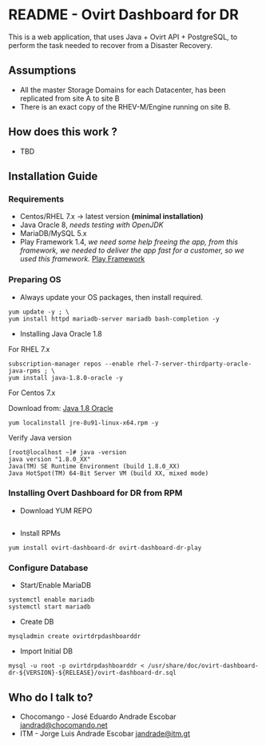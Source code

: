 # README - Ovirt Dashboard for DR #

This is a web application, that uses Java + Ovirt API + PostgreSQL, to perform the task needed to recover from a Disaster Recovery. 



## Assumptions ##

* All the master Storage Domains for each Datacenter, has been replicated from site A to site B
* There is an exact copy of the RHEV-M/Engine running on site B. 
 

## How does this work ? ##

* TBD

## Installation Guide ##

### Requirements

* Centos/RHEL 7.x -> latest version __(minimal installation)__
* Java Oracle 8, *needs testing with OpenJDK*
* MariaDB/MySQL 5.x
* Play Framework 1.4, *we need some help freeing the app, from this framework, we needed to deliver the app fast for a customer, so we used this framework.* [Play Framework](https://www.playframework.com/download)

### Preparing OS 

* Always update your OS packages, then install required. 

```
yum update -y ; \ 
yum install httpd mariadb-server mariadb bash-completion -y
```
* Installing Java Oracle 1.8 

For RHEL 7.x

```
subscription-manager repos --enable rhel-7-server-thirdparty-oracle-java-rpms ; \
yum install java-1.8.0-oracle -y
```

For Centos 7.x

Download from: [Java 1.8 Oracle](http://www.oracle.com/technetwork/java/javase/downloads/index.html) 

```
yum localinstall jre-8u91-linux-x64.rpm -y
```

Verify Java version
```
[root@localhost ~]# java -version
java version "1.8.0_XX"
Java(TM) SE Runtime Environment (build 1.8.0_XX)
Java HotSpot(TM) 64-Bit Server VM (build XX, mixed mode)
```

### Installing Overt Dashboard for DR from RPM

* Download YUM REPO
```
```

* Install RPMs
```
yum install ovirt-dashboard-dr ovirt-dashboard-dr-play
```  

### Configure Database

* Start/Enable MariaDB

```
systemctl enable mariadb
systemctl start mariadb
```

* Create DB

```
mysqladmin create ovirtdrpdashboarddr
```

* Import Initial DB

```
mysql -u root -p ovirtdrpdashboarddr < /usr/share/doc/ovirt-dashboard-dr-${VERSION}-${RELEASE}/ovirt-dashboard-dr.sql
```
## Who do I talk to? ##

* Chocomango - José Eduardo Andrade Escobar <jandrad@chocomando.net>
* ITM - Jorge Luis Andrade Escobar <jandrade@itm.gt>